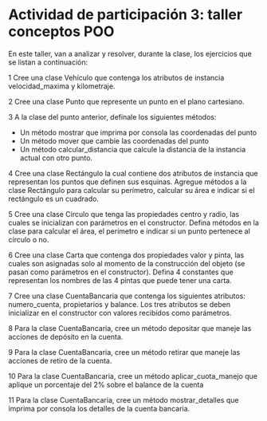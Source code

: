 # Actividad de participación 3: taller conceptos POO

En este taller, van a analizar y resolver, durante la clase, los ejercicios que se listan a continuación:

1 Cree una clase Vehículo que contenga los atributos de instancia velocidad_maxima y kilometraje.

2 Cree una clase Punto que represente un punto en el plano cartesiano.

3 A la clase del punto anterior, defínale los siguientes métodos:
- Un método mostrar que imprima por consola las coordenadas del punto
- Un método mover que cambie las coordenadas del punto
- Un método calcular_distancia que calcule la distancia de la instancia actual con otro punto.

4 Cree una clase Rectángulo la cual contiene dos atributos de instancia que representan los puntos que definen sus esquinas. Agregue métodos a la clase Rectángulo para calcular su perímetro, calcular su área e indicar si el rectángulo es un cuadrado.

5 Cree una clase Circulo que tenga las propiedades centro y radio, las cuales se inicializan con parámetros en el constructor. Defina métodos en la clase para calcular el área, el perímetro e indicar si un punto pertenece al círculo o no.

6 Cree una clase Carta que contenga dos propiedades valor y pinta, las cuales son asignadas solo al momento de la construcción del objeto (se pasan como parámetros en el constructor). Defina 4 constantes que representan los nombres de las 4 pintas que puede tener una carta.

7 Cree una clase CuentaBancaria que contenga los siguientes atributos: numero_cuenta, propietarios y balance. Los tres atributos se deben inicializar en el constructor con valores recibidos como parámetros.

8 Para la clase CuentaBancaria, cree un método depositar que maneje las acciones de depósito en la cuenta.

9 Para la clase CuentaBancaria, cree un método retirar que maneje las acciones de retiro de la cuenta.

10 Para la clase CuentaBancaria, cree un método aplicar_cuota_manejo que aplique un porcentaje del 2% sobre el balance de la cuenta

11 Para la clase CuentaBancaria, cree un método mostrar_detalles que imprima por consola los detalles de la cuenta bancaria.